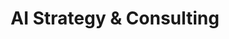 ---
title: AI Strategy & Consulting
description: We develop comprehensive AI strategies that align with your business goals, ensuring maximum impact and a clear roadmap for implementation.
icon: fas fa-brain
order: 1
featured: false
features:
  - AI opportunity assessment
  - Custom implementation roadmap
  - ROI analysis & projections
---